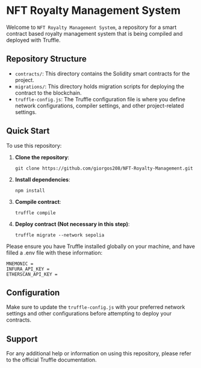 # NFT Royalty Management System

Welcome to `NFT Royalty Management System`, a repository for a smart contract based royalty management system that is being compiled and deployed with Truffle.

## Repository Structure

- `contracts/`: This directory contains the Solidity smart contracts for the project.
- `migrations/`: This directory holds migration scripts for deploying the contract to the blockchain.
- `truffle-config.js`: The Truffle configuration file is where you define network configurations, compiler settings, and other project-related settings.

## Quick Start

To use this repository:

1. **Clone the repository**:

   ```shell
   git clone https://github.com/giorgos208/NFT-Royalty-Management.git
   ```

2. **Install dependencies**:

   ```shell
   npm install
   ```

3. **Compile contract**:

   ```shell
   truffle compile
   ```

4. **Deploy contract (Not necessary in this step)**:

   ```shell
   truffle migrate --network sepolia
   ```

Please ensure you have Truffle installed globally on your machine, and have filled a .env file with these information:
 ```shell
 MNEMONIC = 
 INFURA_API_KEY = 
 ETHERSCAN_API_KEY = 
   ```

## Configuration

Make sure to update the `truffle-config.js` with your preferred network settings and other configurations before attempting to deploy your contracts.

## Support

For any additional help or information on using this repository, please refer to the official Truffle documentation.
